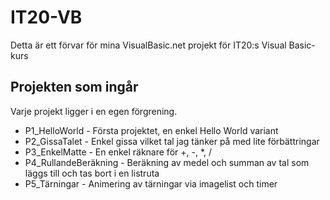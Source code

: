 # IT20-VB 

Detta är ett förvar för mina VisualBasic.net projekt för IT20:s Visual Basic-kurs

## Projekten som ingår

Varje projekt ligger i en egen förgrening.
* P1_HelloWorld - Första projektet, en enkel Hello World variant
* P2_GissaTalet - Enkel gissa vilket tal jag tänker på med lite förbättringar
* P3_EnkelMatte - En enkel räknare för +, -, *, /
* P4_RullandeBeräkning - Beräkning av medel och summan av tal som läggs till  och tas bort i en listruta
* P5_Tärningar - Animering av tärningar via imagelist och timer